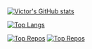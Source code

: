 ### 



[![Victor's GitHub stats](https://github-readme-stats.vercel.app/api?username=VictorDhein&show_icons=true&theme=dark)](https://github.com/anuraghazra/github-readme-stats)

[![Top Langs](https://github-readme-stats.vercel.app/api/top-langs/?username=VictorDhein&layout=compact&theme=dark)](https://github.com/anuraghazra/github-readme-stats)

[![Top Repos](https://github-readme-stats.vercel.app/api/pin/?username=VictorDhein&repo=ProjetoPessoal&theme=dark)](https://github.com/VictorDhein/ProjetoPessoal)
[![Top Repos](https://github-readme-stats.vercel.app/api/pin/?username=VictorDhein&repo=MemelandiaProjetoFinal&theme=dark)](https://github.com/VictorDhein/MemelandiaProjetoFinal)
